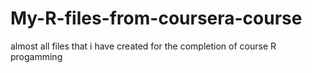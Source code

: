 # My-R-files-from-coursera-course
almost all files that i have created for the completion of course R progamming 
